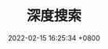 ---
layout: post
title:  "深度搜索"
date:   2022-02-15 16:25:34 +0800
categories: 深度搜索
has_children: true
---